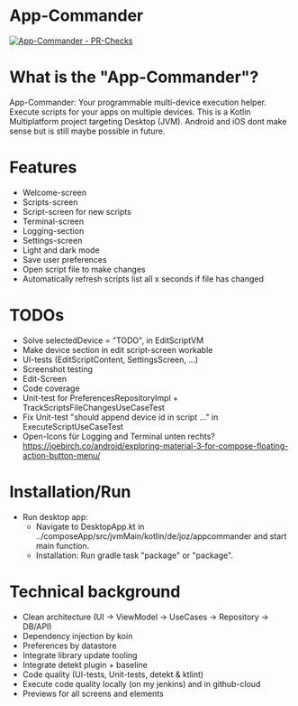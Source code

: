# App-Commander
[![App-Commander - PR-Checks](https://github.com/OlliZi/app-commander/actions/workflows/pr_check.yml/badge.svg)](https://github.com/OlliZi/app-commander/actions/workflows/pr_check.yml)

# What is the "App-Commander"?

App-Commander: Your programmable multi-device execution helper. Execute scripts for your apps on
multiple devices.
This is a Kotlin Multiplatform project targeting Desktop (JVM). Android and iOS dont make sense but
is still maybe possible in future.

# Features

- Welcome-screen
- Scripts-screen
- Script-screen for new scripts
- Terminal-screen
- Logging-section
- Settings-screen
- Light and dark mode
- Save user preferences
- Open script file to make changes
- Automatically refresh scripts list all x seconds if file has changed

# TODOs

- Solve selectedDevice = "TODO", in EditScriptVM
- Make device section in edit script-screen workable
- UI-tests (EditScriptContent, SettingsScreen, ...)
- Screenshot testing
- Edit-Screen
- Code coverage
- Unit-test for PreferencesRepositoryImpl + TrackScriptsFileChangesUseCaseTest
- Fix Unit-test "should append device id in script ..." in ExecuteScriptUseCaseTest
- Open-Icons für Logging and Terminal unten
  rechts? https://joebirch.co/android/exploring-material-3-for-compose-floating-action-button-menu/

# Installation/Run

- Run desktop app:
    - Navigate to DesktopApp.kt in ../composeApp/src/jvmMain/kotlin/de/joz/appcommander and start
      main function.
    - Installation: Run gradle task "package" or "package<platform>".

# Technical background

- Clean architecture (UI -> ViewModel -> UseCases -> Repository -> DB/API)
- Dependency injection by koin
- Preferences by datastore
- Integrate library update tooling
- Integrate detekt plugin + baseline
- Code quality (UI-tests, Unit-tests, detekt & ktlint)
- Execute code quality locally (on my jenkins) and in github-cloud
- Previews for all screens and elements

